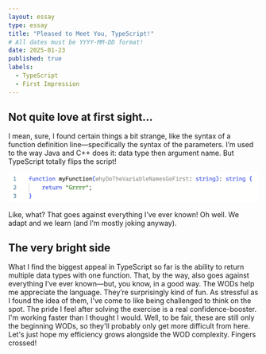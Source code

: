 ```yaml
---
layout: essay
type: essay
title: "Pleased to Meet You, TypeScript!"
# All dates must be YYYY-MM-DD format!
date: 2025-01-23
published: true
labels:
  - TypeScript
  - First Impression
---
```


## Not quite love at first sight...

I mean, sure, I found certain things a bit strange, like the syntax of a function definition line—specifically the syntax of the parameters. I’m used to the way Java and C++ does it: data type then argument name. But TypeScript totally flips the script!

<div class="text-center py-4">
  <img width="1000px" class="rounded img-fluid" src="images/function2.png" alt="A silly function definition.">
</div>

Like, what? That goes against everything I’ve ever known! Oh well. We adapt and we learn (and I’m mostly joking anyway).

## The very bright side

What I find the biggest appeal in TypeScript so far is the ability to return multiple data types with one function. That, by the way, also goes against everything I’ve ever known—but, you know, in a good way. The WODs help me appreciate the language. They’re surprisingly kind of fun. As stressful as I found the idea of them, I've come to like being challenged to think on the spot. The pride I feel after solving the exercise is a real confidence-booster. I'm working faster than I thought I would. Well, to be fair, these are still only the beginning WODs, so they'll probably only get more difficult from here. Let's just hope my efficiency grows alongside the WOD complexity. Fingers crossed!
